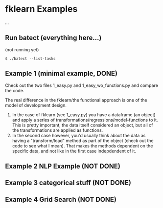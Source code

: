 # fklearn Examples

...

## Run batect (everything here...)
(not running yet)
```
$ ./batect --list-tasks
```

## Example 1 (minimal example, DONE)
Check out the two files 1_easy.py and 1_easy_wo_functions.py and compare the code.

The real difference in the fklearn/the functional approach is one of 
the model of development design.

1. In the case of fklearn (see 1_easy.py) you have a dataframe (an object)
and apply a series of transformations/regressions/model-functions to it.
This is pretty important, the data itself considered an object,
but all of the transformations are applied as functions.
2. In the second case however, you'd usually think about the data as
having a "transform/load" method as part of the object (check out the code to
 see what I mean). That makes the methods dependent on the specific data,
 and not like in the first case indepdendent of it.

## Example 2 NLP Example (NOT DONE)

## Example 3 categorical stuff (NOT DONE)

## Example 4 Grid Search (NOT DONE)